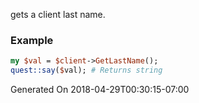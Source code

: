 gets a client last name.
### Example

```perl
my $val = $client->GetLastName();
quest::say($val); # Returns string
```


Generated On 2018-04-29T00:30:15-07:00